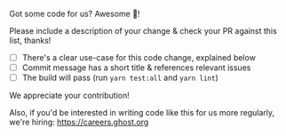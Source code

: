 Got some code for us? Awesome 🎊!

Please include a description of your change & check your PR against this list, thanks!

- [ ] There's a clear use-case for this code change, explained below
- [ ] Commit message has a short title & references relevant issues
- [ ] The build will pass (run `yarn test:all` and `yarn lint`)

We appreciate your contribution!

Also, if you'd be interested in writing code like this for us more regularly, we're hiring:
https://careers.ghost.org
